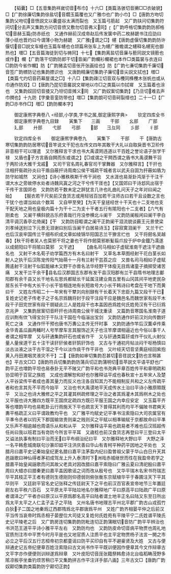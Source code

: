 <!-- { "loadSidebar": true } -->
　　【韬囊】□【五音集韵祥嵗切音布巾】十六□【类篇洛骇切音攋□□衣破貌】□【广韵徐廉切集韵徐盐切音爓玉篇覆也又广雅巾也广韵小巾】□【唐韵方吻切集韵父吻切音愤説文以囊盛谷太满而裂也　又玉篇弓筋起　又广韵扶问切集韵符问切分去声又集韵方问切音偾又敷勿切音弗义同】【广韵呼格切集韵韵防郝格切音赫玉篇防赤纸也　又通作赫前汉成帝赵后传发箧中药二枚赫蹏书注应劭曰薄小纸也晋灼曰今谓薄小物为赫蹏　又广雅谓之□】幰【唐韵虚偃切集韵韵防许偃切音□説文车幔也玉篇车幰也仓颉篇帛张车上为幰广雅幨谓之幰释名幰宪也御热也】増□【五音篇海徒到切与帱同】十七【集韵离盐切音廉与籨同説文镜籨也或作】幱【广韵落干切韵防郎干切音阑广韵幱衫幱裙也本作□类篇裳与衣连曰□韵防今省作幱】防【广韵猪孟切音伥开张画绘也】防【广韵七亷切集韵千廉切音签广韵幖防记也集韵摽识也　又唐韵精廉切集韵子廉切音尖説文拭也】増□【类篇弋灼切音药幕屋谓之□】十八□【集韵疎江切音双与欆同桻欆木张帆也或从巾通作防双】□【唐韵乃昆切音黁説文墀地以巾□之类篇以巾拭墀　又玉篇着也涂也　又集韵奴回切音捼又乃坦切音摊义同　又广韵奴案切集韵】【乃旦切难去声巾撋也】十九防【字彚音銮防带也】増□【集韵朗可切音砢裂缯也】二十一□【广韵□亦书作□】増□【韵防幱本字】












　　御定康熈字典卷八
<经部,小学类,字书之属,御定康熙字典>
　　钦定四库全书
　　御定康熈字典卷九目録
　　寅集下　　三画
　　干部
　　幺部
　　广部
　　廴部
　　廾部
　　弋部
　　弓部
　　部　　彐彑同
　　彡部
　　彳部



　　钦定四库全书
　　御定康熈字典卷九
　　寅集下
　　干部
　　干【唐韵古寒切集韵韵防居寒切音竿说文干犯也左传文四年其敢干大礼以自取戾晋书卫玠传非意相干可以理遣　又尔雅释言干求也书大禹谟罔违道以干百姓之誉论语子张学干禄　又盾也子方言盾自闗而东或谓之】【□或谓之干闗西谓之盾书大禹谟舞干羽于两阶诗大雅干戈戚　又司干官名周礼春官司干掌舞器　又尔雅释言】【干扞也注相扞衞疏孙炎曰干盾自蔽扞诗周南公侯干城疏干城者言以武夫自固为扞蔽如盾为防守如城然　又涧也】【诗小雅秩秩斯干传干涧也　又水涯也易渐卦鸿渐于干注干谓大水之旁故停水处者诗魏风寘之河之干兮传干厓也】【又国郊曰干诗邶风出宿于干传干言国郊也　又韵防若干数未定之辞犹言几许也礼曲礼问天子之年对曰闻之始】
　　【服衣若干尺矣前汉食货志或用轻钱百加若干注师古曰若干且设数之言也干犹个也谓当如此个数耳　又自甲至癸】【为天干皇拯经世十干天也十二支地也支干配天地之用也皇极内篇十为干十二为支十干者五行有隂阳也十二支者】【六气有刚柔也　又阑干横斜貌古乐府善哉行月没参横北斗阑干　又韵防阑板闲曰阑干李白清平调沉香亭北倚阑】【干　又韵防目眶谓之阑干正韵阑干泪流貌谈薮王元景使梁刘孝绰送别泣下元景无泪谢曰别后当阑干白居易诗玉】【容寂寞泪阑干　又兰干纻也后汉哀牢国传兰干细布织成文章如绫锦华阳国志兰干獠言纻也　又干将劒名吴越春】【秋干将者吴人也莫邪干将之妻也干将作劒莫邪断髪翦爪投于炉中金鐡乃濡遂以成劒阳曰干将隂曰莫邪　又干遮】
　　【曲名司马相如子虚赋淮南干遮注干遮曲名也　又射干木名荀子劝学篇西方有木名曰射干　又草名本草图经射干花白茎长如射人之执干后汉陈宠传阳气始萌十一月有兰射干芸荔之应　又兽名司马相如子虚赋腾逺射干注射干似狐能縁木又野干亦兽名法华经野干体瘦无目爲诸童子摘掷受诸苦痛　又发干兰干余干县名后汉郡国志东郡有发干县汉阳郡有兰干县隋书地理志鄱阳郡有余干县又长干地名左思呉都赋长干延属注建业南五里有山冈其间平地吏民杂居东长干中有大长干小长干皆相连地有长短故号大小长干韩诗曰考盘在干地下而黄曰干　又姓左传昭二十一年宋有干犨刘向别録有干长着天下忠臣九篇又段干干已复姓史记老子传老子之子名宗爲魏将封于段干注段干应是魏邑名而魏世家有段干木段干子田完世家有段干朋疑此三人是姓段干也本盖因邑爲姓何氏姓苑汉有干已衍爲京兆尹　又集韵居案切音盰扞也诗周南公侯干城沈重读　又篇韵音寒国名淮南子道应训荆有佽飞得宝剑于干队注干国在今临淄出宝剑　又韵防通作奸前汉刘向传数奸死亡之诛　又通作忓干预也唐书万夀公主传无忓时事　又韵防通作竿后汉薫卓传乘金华青盖瓜画两轓时人号竿摩车言其服饰近天子也注竿摩谓相逼近也今俗以事干人者谓之相竿摩　又与矸通集韵矸石也或省作干　又与豻通类篇豻或作干仪礼火射仪量人量侯道干五十注干读豻豻侯者豻鹄豻饰也　又古与干通初月帖淡闷干呕杨慎曰淡古淡液之淡干古干湿之干今以淡作痰干作干非也　又叶经天切音坚黄庭经回紫抱黄入丹田潄咽灵液灾不干】二【唐韵如审切集韵忍甚切音荏説文防也言稍甚也】平古文□□【唐韵符兵切集韵韵防蒲兵切正韵蒲明切音苹説文平语平舒也广韵平正也増韵平坦也易泰卦无平不陂又广韵平和也书尧典平章百姓传平和章明疏和协显明于百官之族姓　又成也谓解恕和好也尔雅释诂平成也春秋宣十五年宋人及楚人平谷梁传平者成也善其量力而反义也注各自知其力不能相制反共和之义左传疏平者和也言其先不平而今始平　又治也书大禹谟地平天成传水土治曰平诗小雅原隰既平　又治之也诗大雅修之平之其灌其栵疏修理之平治之者其爲灌木其爲栵木之处也　又平服也诗大雅四方既平王国庶定疏四方既已平服王国之内幸应安定　又玉篇平齐等也増韵平均也易乾卦云行雨施天下平也疏言天下普得其利而均平不偏陂书君奭天夀平格疏正义曰平谓政教均平也　又广雅平均赋史记平凖书注索隐曰大司农属官有平凖令丞者以钧天下郡国输敛贵则粜之贱则买之平赋以相凖输赋于京都故命曰平凖　又乐声不相逾越也周语乐从和和从平　又尔雅释诂平易也疏易者不难也后汉班超传任尚曰我以班君当有竒防今所言平平耳　又歳稔也前汉食货志再登曰平三登曰太平又谥法执事有制曰平治而无曰平布纲治纪曰平　又尔雅释地大野曰平　大野之泽一名平韩愈城南联句沙篆印廻平注洪庆善曰华山有青柯平种药平因地之平处也　又腊月曰嘉平史记秦始皇纪更名腊曰嘉平注茅盈内纪曰盈曽祖父蒙于华山白日升天其邑謡歌曰神仙得者茅初成驾龙上升入泰清时下洲戏赤城继世而徃在我盈帝若学之腊嘉平始皇闻謡歌而问其故父老具对因改腊曰嘉平索隐曰广雅云夏曰清祀殷曰嘉平周曰大蜡亦曰腊秦更曰嘉平盖因歌谣之词而改从殷号也　又华平瑞木名宋书符瑞志华平其枝正平王者有德则生德刚则仰德弱则俯张衡东京赋植华平于春圃注天下平其华则平　又廷尉平官名史记张释之传廷尉天下之平也前汉百官表宣帝地节三年置廷尉左右平秩六百石　又平原太平平陆竝地名尔雅释地广平曰原高平曰陆疏广平曰原者谓泽之广平者亦曰原汉以平原爲郡名高平曰陆者谓土地丰正名曰陆又东至日所出爲太平太平之人仁孟子孟子之平陆　又州名唐书地理志平州北平郡广韵古山戎孤竹白狄子二国之地秦爲辽西郡隋爲北平郡唐爲平州　又姓广韵齐相晏平仲之后前汉平当传当哀帝时爲丞相子晏歴位大司徒又复姓何氏姓苑有平陵平宁二氏姓谱平陵氏史记平陵老之后　又广韵房连切集韵韵防毗连切正韵蒲眠切音防广韵平平辨治也书洪范王道平平诗小雅平平左右　又韵防均也　又韵防皮命切音病平物贾也周礼地官质剂注市中平贾今时月平是也又地官质人注质平也主平定物贾杨子法言一閧之市必立之平后汉五行志桓帝初京都童谣曰防平买印自有平不避豪贤及大姓　又古与便辩通史记五帝纪便章百姓注索隐曰古文尚书作平平既训便因作便章其今文作辩章古文平字亦作便便则训辩遂爲辩章　又叶皮阳切音厐张籍祭韩愈诗北台临稻畴茂野多隂凉板亭坐垂钓烦苦稍已平又集韵拼古作平注详手部八画】三年古文□【唐韵广韵奴颠切集韵类篇韵防宁颠切正韵】
